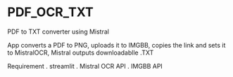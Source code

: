 # PDF_OCR_TXT
PDF to TXT converter using Mistral

App converts a PDF to PNG, uploads it to IMGBB, copies the link and sets it to MistralOCR, Mistral outputs downloadablle .TXT

Requirement
. streamlit
. Mistral OCR API
. IMGBB API

